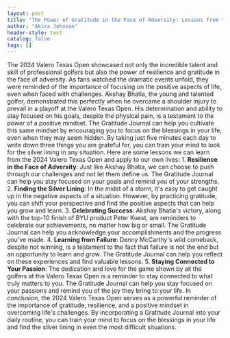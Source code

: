 ```yaml
---
layout: post
title: "The Power of Gratitude in the Face of Adversity: Lessons from the 2024 Valero Texas Open"
author: "Akira Johnson"
header-style: text
catalog: false
tags: []
---
```


The 2024 Valero Texas Open showcased not only the incredible talent and skill of professional golfers but also the power of resilience and gratitude in the face of adversity. As fans watched the dramatic events unfold, they were reminded of the importance of focusing on the positive aspects of life, even when faced with challenges. Akshay Bhatia, the young and talented golfer, demonstrated this perfectly when he overcame a shoulder injury to prevail in a playoff at the Valero Texas Open. His determination and ability to stay focused on his goals, despite the physical pain, is a testament to the power of a positive mindset. The Gratitude Journal can help you cultivate this same mindset by encouraging you to focus on the blessings in your life, even when they may seem hidden. By taking just five minutes each day to write down three things you are grateful for, you can train your mind to look for the silver lining in any situation. Here are some lessons we can learn from the 2024 Valero Texas Open and apply to our own lives: 1. **Resilience in the Face of Adversity**: Just like Akshay Bhatia, we can choose to push through our challenges and not let them define us. The Gratitude Journal can help you stay focused on your goals and remind you of your strengths. 2. **Finding the Silver Lining**: In the midst of a storm, it's easy to get caught up in the negative aspects of a situation. However, by practicing gratitude, you can shift your perspective and find the positive aspects that can help you grow and learn. 3. **Celebrating Success**: Akshay Bhatia's victory, along with the top-10 finish of BYU product Peter Kuest, are reminders to celebrate our achievements, no matter how big or small. The Gratitude Journal can help you acknowledge your accomplishments and the progress you've made. 4. **Learning from Failure**: Denny McCarthy's wild comeback, despite not winning, is a testament to the fact that failure is not the end but an opportunity to learn and grow. The Gratitude Journal can help you reflect on these experiences and find valuable lessons. 5. **Staying Connected to Your Passion**: The dedication and love for the game shown by all the golfers at the Valero Texas Open is a reminder to stay connected to what truly matters to you. The Gratitude Journal can help you stay focused on your passions and remind you of the joy they bring to your life. In conclusion, the 2024 Valero Texas Open serves as a powerful reminder of the importance of gratitude, resilience, and a positive mindset in overcoming life's challenges. By incorporating a Gratitude Journal into your daily routine, you can train your mind to focus on the blessings in your life and find the silver lining in even the most difficult situations.